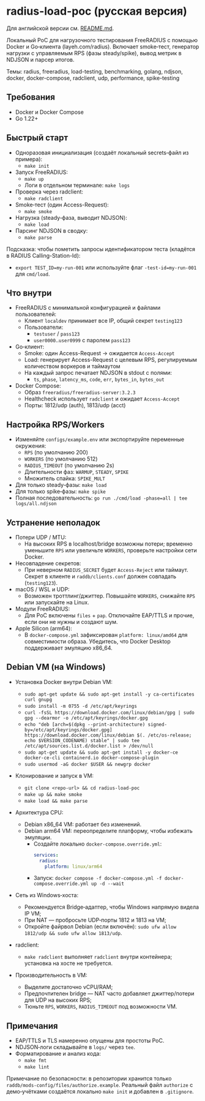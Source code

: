 # radius-load-poc (русская версия)

Для английской версии см. [README.md](README.md).

Локальный PoC для нагрузочного тестирования FreeRADIUS с помощью Docker и Go‑клиента (layeh.com/radius). Включает smoke‑тест, генератор нагрузки с управляемым RPS (фазы steady/spike), вывод метрик в NDJSON и парсер итогов.

Темы: radius, freeradius, load-testing, benchmarking, golang, ndjson, docker, docker-compose, radclient, udp, performance, spike-testing

## Требования
- Docker и Docker Compose
- Go 1.22+

## Быстрый старт
- Одноразовая инициализация (создаёт локальный secrets‑файл из примера):
  - `make init`
- Запуск FreeRADIUS:
  - `make up`
  - Логи в отдельном терминале: `make logs`
- Проверка через radclient:
  - `make radclient`
- Smoke‑тест (один Access-Request):
  - `make smoke`
- Нагрузка (steady‑фаза, выводит NDJSON):
  - `make load`
- Парсинг NDJSON в сводку:
  - `make parse`

Подсказка: чтобы пометить запросы идентификатором теста (кладётся в RADIUS Calling-Station-Id):
- `export TEST_ID=my-run-001` или используйте флаг `-test-id=my-run-001` для `cmd/load`.

## Что внутри
- FreeRADIUS с минимальной конфигурацией и файлами пользователей:
  - Клиент `localdev` принимает все IP, общий секрет `testing123`
  - Пользователи:
    - `testuser` / `pass123`
    - `user0000`..`user0999` с паролем `pass123`
- Go‑клиент:
  - Smoke: один Access-Request → ожидается `Access-Accept`
  - Load: генерирует Access-Request с целевым RPS, регулируемым количеством воркеров и таймаутом
  - На каждый запрос печатает NDJSON в stdout с полями:
    - `ts`, `phase`, `latency_ms`, `code`, `err`, `bytes_in`, `bytes_out`
- Docker Compose:
  - Образ `freeradius/freeradius-server:3.2.3`
  - Healthcheck использует `radclient` и ожидает `Access-Accept`
  - Порты: 1812/udp (auth), 1813/udp (acct)

## Настройка RPS/Workers
- Изменяйте `configs/example.env` или экспортируйте переменные окружения:
  - `RPS` (по умолчанию 200)
  - `WORKERS` (по умолчанию 512)
  - `RADIUS_TIMEOUT` (по умолчанию 2s)
  - Длительности фаз: `WARMUP`, `STEADY`, `SPIKE`
  - Множитель спайка: `SPIKE_MULT`
- Для только steady‑фазы: `make load`
- Для только spike‑фазы: `make spike`
- Полная последовательность: `go run ./cmd/load -phase=all | tee logs/all.ndjson`

## Устранение неполадок
- Потери UDP / MTU:
  - На высоких RPS в localhost/bridge возможны потери; временно уменьшите `RPS` или увеличьте `WORKERS`, проверьте настройки сети Docker.
- Несовпадение секретов:
  - При неверном `RADIUS_SECRET` будет `Access-Reject` или таймаут. Секрет в клиенте и `raddb/clients.conf` должен совпадать (`testing123`).
- macOS / WSL и UDP:
  - Возможен троттлинг/джиттер. Повышайте `WORKERS`, снижайте `RPS` или запускайте на Linux.
- Модули FreeRADIUS:
  - Для PoC включены `files` + `pap`. Отключайте EAP/TTLS и прочие, если они не нужны и создают шум.
- Apple Silicon (arm64):
  - В `docker-compose.yml` зафиксирован `platform: linux/amd64` для совместимости образа. Убедитесь, что Docker Desktop поддерживает эмуляцию x86_64.

## Debian VM (на Windows)
- Установка Docker внутри Debian VM:
  - `sudo apt-get update && sudo apt-get install -y ca-certificates curl gnupg`
  - `sudo install -m 0755 -d /etc/apt/keyrings`
  - `curl -fsSL https://download.docker.com/linux/debian/gpg | sudo gpg --dearmor -o /etc/apt/keyrings/docker.gpg`
  - `echo "deb [arch=$(dpkg --print-architecture) signed-by=/etc/apt/keyrings/docker.gpg] https://download.docker.com/linux/debian $(. /etc/os-release; echo $VERSION_CODENAME) stable" | sudo tee /etc/apt/sources.list.d/docker.list > /dev/null`
  - `sudo apt-get update && sudo apt-get install -y docker-ce docker-ce-cli containerd.io docker-compose-plugin`
  - `sudo usermod -aG docker $USER && newgrp docker`

- Клонирование и запуск в VM:
  - `git clone <repo-url> && cd radius-load-poc`
  - `make up && make smoke`
  - `make load && make parse`

- Архитектура CPU:
  - Debian x86_64 VM: работает без изменений.
  - Debian arm64 VM: переопределите платформу, чтобы избежать эмуляции.
    - Создайте локально `docker-compose.override.yml`:
      ```yaml
      services:
        radius:
          platform: linux/arm64
      ```
    - Запуск: `docker compose -f docker-compose.yml -f docker-compose.override.yml up -d --wait`

- Сеть из Windows‑хоста:
  - Рекомендуется Bridge‑адаптер, чтобы Windows напрямую видела IP VM;
  - При NAT — пробросьте UDP‑порты 1812 и 1813 на VM;
  - Откройте файрвол Debian (если включён): `sudo ufw allow 1812/udp && sudo ufw allow 1813/udp`.

- radclient:
  - `make radclient` выполняет `radclient` внутри контейнера; установка на хосте не требуется.

- Производительность в VM:
  - Выделите достаточно vCPU/RAM;
  - Предпочтителен bridge — NAT часто добавляет джиттер/потери для UDP на высоких RPS;
  - Тюньте `RPS`, `WORKERS`, `RADIUS_TIMEOUT` под возможности VM.

## Примечания
- EAP/TTLS и TLS намеренно опущены для простоты PoC.
- NDJSON‑логи складывайте в `logs/` через `tee`.
- Форматирование и анализ кода:
  - `make fmt`
  - `make lint`
 
Примечание по безопасности: в репозитории хранится только `raddb/mods-config/files/authorize.example`.
Реальный файл `authorize` с демо‑учётками создаётся локально `make init` и добавлен в `.gitignore`.
